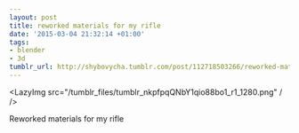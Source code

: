 ```yaml
---
layout: post
title: reworked materials for my rifle
date: '2015-03-04 21:32:14 +01:00'
tags:
- blender
- 3d
tumblr_url: http://shybovycha.tumblr.com/post/112718503266/reworked-materials-for-my-rifle
---
```


<LazyImg src="/tumblr_files/tumblr_nkpfpqQNbY1qio88bo1_r1_1280.png" / />

Reworked materials for my rifle
